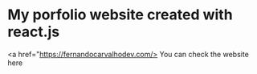# My porfolio website created with react.js
<a href="https://fernandocarvalhodev.com/> You can check the website here </a>
